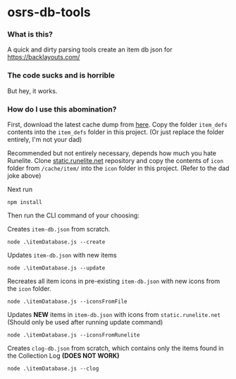 # osrs-db-tools

### What is this?

A quick and dirty parsing tools create an item db json for https://backlayouts.com/

### The code sucks and is horrible

But hey, it works.

### How do I use this abomination?

First, download the latest cache dump from [here](https://github.com/abextm/osrs-cache/releases). Copy the folder `item_defs` contents into the `item_defs` folder in this project. (Or just replace the folder entirely, I'm not your dad)

Recommended but not entirely necessary, depends how much you hate Runelite. Clone [static.runelite.net](https://github.com/runelite/static.runelite.net) repository and copy the contents of `icon` folder from `/cache/item/` into the `icon` folder in this project. (Refer to the dad joke above)


Next run
```
npm install
```

Then run the CLI command of your choosing:

Creates `item-db.json` from scratch.

```
node .\itemDatabase.js --create
```

Updates `item-db.json` with new items

```
node .\itemDatabase.js --update
```

Recreates all item icons in pre-existing `item-db.json` with new icons from the `icon` folder.

```
node .\itemDatabase.js --iconsFromFile
```

Updates **NEW** items in `item-db.json` with icons from `static.runelite.net` (Should only be used after running update command)

```
node .\itemDatabase.js --iconsFromRunelite
```

Creates `clog-db.json` from scratch, which contains only the items found in the Collection Log **(DOES NOT WORK)**

```
node .\itemDatabase.js --clog
```
